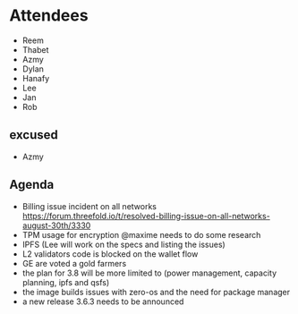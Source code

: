 # Attendees 

- Reem
- Thabet
- Azmy
- Dylan
- Hanafy
- Lee
- Jan
- Rob

## excused
- Azmy

## Agenda

- Billing issue incident on all networks https://forum.threefold.io/t/resolved-billing-issue-on-all-networks-august-30th/3330
- TPM usage for encryption @maxime needs to do some research
- IPFS (Lee will work on the specs and listing the issues) 
- L2 validators code is blocked on the wallet flow
- GE are voted a gold farmers
- the plan for 3.8 will be more limited to (power management, capacity planning, ipfs and qsfs)
- the image builds issues with zero-os and the need for package manager
- a new release 3.6.3 needs to be announced
